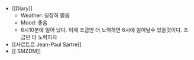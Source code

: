 - [[Diary]]
    - Weather: 굉장히 맑음
    - Mood: 좋음
    - 6시10분에 일어 났다. 이제 조금만 더 노력하면 6시에 일어날수 있을것이다. 조금만 더 노력하자
- [[사르트르 Jean-Paul Sartre]]
- [[ SMZDM]]
